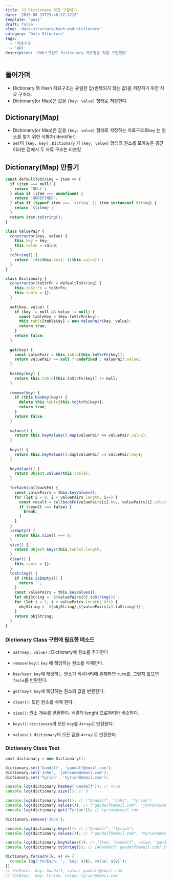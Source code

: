 ```yaml
---
title: JS Dictionary 직접 구현하기 
date: '2019-06-19T23:46:37.121Z'
template: 'post'
draft: false
slug: 'data-structure/hash-and-dictionary'
category: 'Data Structure'
tags:
  - '자료구조'
  - 'ADT'
description: '자바스크립트 Dictionary 자료형을 직접 구현했다'
---
```


## 들어가며 

- Dictionary 와 Hash 자료구조는 유일한 값(반복되지 않는 값)을 저장하기 위한 자료 구조다.
- Dictionary(or Map)은 값을 `{key: value}` 형태로 저장한다. 

## Dictionary(Map)

- Dictionary(or Map)은 값을 `{key: value}` 형태로 저장하는 자료구조로`key` 는 원소를 찾기 위한 식별자(identifier)
- `Set`이 `[key, key]` , `Dictionary` 가 `[key, value]` 형태의 원소를 모아놓은 공간이라는 점에서 두 자료 구조는 비슷함 

## Dictionary(Map) 만들기 

```js
const defaultToString = item => {
  if (item === null) {
    return 'NULL';
  } else if (item === undefined) {
    return 'UNDEFINED';
  } else if (typeof item === 'string' || item instanceof String) {
    return `${item}`;
  }
  return item.toString();
}

class ValuePair {
  constructor(key, value) {
    this.key = key;
    this.value = value;
  }
  toString() {
    return `[#${this.key}: ${this.value}]`;
  }
}

class Dictionary {
  constructor(toStrFn = defaultToString) {
    this.toStrFn = toStrFn;
    this.table = {};
  }
  
  set(key, value) {
    if (key != null && value != null) {
      const tableKey = this.toStrFn(key);
      this.table[tableKey] = new ValuePair(key, value);
      return true;
    }
    return false;
  }
  
  get(key) {
    const valuePair = this.table[this.toStrFn(key)];
    return valuePair == null ? undefined : valuePair.value;
  }
  
  hasKey(key) {
    return this.table[this.toStrFn(key)] != null;
  }
  
  remove(key) {
    if (this.hasKey(key)) {
      delete this.table[this.toStrFn(key)];
      return true;
    }
    return false;
  }
  
  values() {
    return this.keyValues().map(valuePair => valuePair.value);
  }
  
  keys() {
    return this.keyValues().map(valuePair => valuePair.key);
  }
  
  keyValues() {
    return Object.values(this.table);
  }
  
  forEach(callbackFn) {
    const valuePairs = this.keyValues();
    for (let i = 0; i < valuePairs.length; i++) {
      const result = callbackFn(valuePairs[i].key, valuePairs[i].value);
      if (result === false) {
        break;
      }
    }
  }
  isEmpty() {
    return this.size() === 0;
  }
  size() {
    return Object.keys(this.table).length;
  }
  clear() {
    this.table = {};
  }
  toString() {
    if (this.isEmpty()) {
      return '';
    }
    const valuePairs = this.keyValues();
    let objString = `${valuePairs[0].toString()}`;
    for (let i = 1; i < valuePairs.length; i++) {
      objString = `${objString},${valuePairs[i].toString()}`;
    }
    return objString;
  }
}
```

### Dictionary Class 구현에 필요한 메소드

- `set(key, value)` : Dictionary에 원소를 추가한다
- `remove(key)`:  `key` 에 해당하는 원소를 삭제한다.
- `has(key)`: `key`에 해당하는 원소가 딕셔너리에 존재하면 `ture`를, 그렇지 않으면 `fasle`를 반환한다. 
- `get(key)`: `key`에 해당하는 원소의 값을 반환한다.
- `clear()`: 모든 원소를 삭제 한다. 

- `size()`: 원소 개수를 반환한다. 배열의 lenght 프로퍼티와 비슷하다.
- `keys()`: `dictionary`의 모든 `key`를 `Array`로 반환한다.
- `values()`: `dictionary`의 모든 값을 `Array` 로 반환한다. 

### Dictionary Class Test

```js
onst dictionary = new Dictionary();

dictionary.set('Gandalf', 'gandalf@email.com');
dictionary.set('John', 'johnsnow@email.com');
dictionary.set('Tyrion', 'tyrion@email.com');

console.log(dictionary.hasKey('Gandalf')); // true
console.log(dictionary.size()); // 3

console.log(dictionary.keys()); // ["Gandalf", "John", "Tyrion"]
console.log(dictionary.values()); // ["gandalf@email.com", "johnsnow@email.com", "tyrion@email.com"]
console.log(dictionary.get('Tyrion')); // tyrion@email.com

dictionary.remove('John');

console.log(dictionary.keys()); // ["Gandalf", "Tyrion"]
console.log(dictionary.values()); // ["gandalf@email.com", "tyrion@email.com"]

console.log(dictionary.keyValues()); // [{key: "Gandalf", value: "gandalf@email.com"}, {key: "Tyrion", value: "tyrion@email.com"}]
console.log(dictionary.toString()); // [#Gandalf: gandalf@email.com],[#Tyrion: tyrion@email.com]

dictionary.forEach((k, v) => {
  console.log('forEach: ', `key: ${k}, value: ${v}`);
});
// forEach:  key: Gandalf, value: gandalf@email.com
// forEach:  key: Tyrion, value: tyrion@email.com
```

